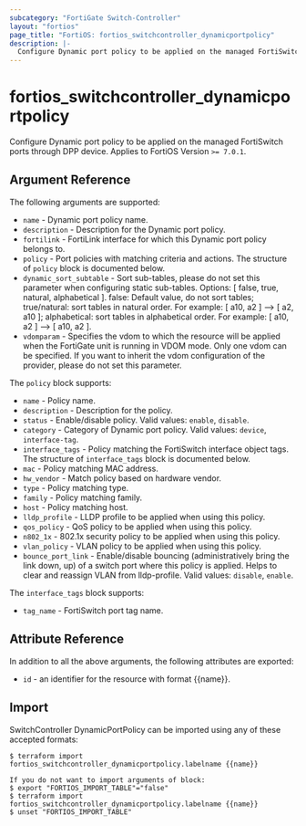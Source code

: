 ```yaml
---
subcategory: "FortiGate Switch-Controller"
layout: "fortios"
page_title: "FortiOS: fortios_switchcontroller_dynamicportpolicy"
description: |-
  Configure Dynamic port policy to be applied on the managed FortiSwitch ports through DPP device.
---
```


# fortios_switchcontroller_dynamicportpolicy
Configure Dynamic port policy to be applied on the managed FortiSwitch ports through DPP device. Applies to FortiOS Version `>= 7.0.1`.

## Argument Reference

The following arguments are supported:

* `name` - Dynamic port policy name.
* `description` - Description for the Dynamic port policy.
* `fortilink` - FortiLink interface for which this Dynamic port policy belongs to.
* `policy` - Port policies with matching criteria and actions. The structure of `policy` block is documented below.
* `dynamic_sort_subtable` - Sort sub-tables, please do not set this parameter when configuring static sub-tables. Options: [ false, true, natural, alphabetical ]. false: Default value, do not sort tables; true/natural: sort tables in natural order. For example: [ a10, a2 ] --> [ a2, a10 ]; alphabetical: sort tables in alphabetical order. For example: [ a10, a2 ] --> [ a10, a2 ].
* `vdomparam` - Specifies the vdom to which the resource will be applied when the FortiGate unit is running in VDOM mode. Only one vdom can be specified. If you want to inherit the vdom configuration of the provider, please do not set this parameter.

The `policy` block supports:

* `name` - Policy name.
* `description` - Description for the policy.
* `status` - Enable/disable policy. Valid values: `enable`, `disable`.
* `category` - Category of Dynamic port policy. Valid values: `device`, `interface-tag`.
* `interface_tags` - Policy matching the FortiSwitch interface object tags. The structure of `interface_tags` block is documented below.
* `mac` - Policy matching MAC address.
* `hw_vendor` - Match policy based on hardware vendor.
* `type` - Policy matching type.
* `family` - Policy matching family.
* `host` - Policy matching host.
* `lldp_profile` - LLDP profile to be applied when using this policy.
* `qos_policy` - QoS policy to be applied when using this policy.
* `n802_1x` - 802.1x security policy to be applied when using this policy.
* `vlan_policy` - VLAN policy to be applied when using this policy.
* `bounce_port_link` - Enable/disable bouncing (administratively bring the link down, up) of a switch port where this policy is applied. Helps to clear and reassign VLAN from lldp-profile. Valid values: `disable`, `enable`.

The `interface_tags` block supports:

* `tag_name` - FortiSwitch port tag name.


## Attribute Reference

In addition to all the above arguments, the following attributes are exported:
* `id` - an identifier for the resource with format {{name}}.

## Import

SwitchController DynamicPortPolicy can be imported using any of these accepted formats:
```
$ terraform import fortios_switchcontroller_dynamicportpolicy.labelname {{name}}

If you do not want to import arguments of block:
$ export "FORTIOS_IMPORT_TABLE"="false"
$ terraform import fortios_switchcontroller_dynamicportpolicy.labelname {{name}}
$ unset "FORTIOS_IMPORT_TABLE"
```
